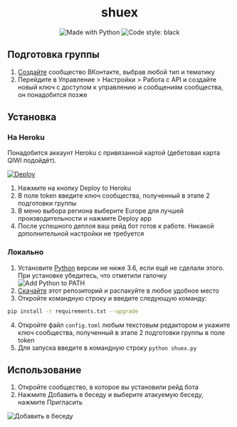 <h1 align="center">shuex</h1>
<p align="center">
    <img alt="Made with Python" src="https://img.shields.io/badge/Made%20with-Python-%23FFD242?logo=python&logoColor=white"></img>
    <img alt="Code style: black" src="https://img.shields.io/badge/code%20style-black-000000.svg"></img>
</p>

## Подготовка группы
1. [Создайте](https://vk.com/groups?w=groups_create) сообщество ВКонтакте, выбрав любой тип и тематику
2. Перейдите в Управление > Настройки > Работа с API и создайте новый ключ с доступом к управлению и сообщениям сообщества, он понадобится позже

## Установка
### На Heroku
Понадобится аккаунт Heroku с привязанной картой (дебетовая карта QIWI подойдёт).

[![Deploy](https://www.herokucdn.com/deploy/button.svg)](https://heroku.com/deploy?template=https://github.com/shueteam/shuex)

1. Нажмите на кнопку Deploy to Heroku
2. В поле token введите ключ сообщества, полученный в этапе 2 подготовки группы
3. В меню выбора региона выберите Europe для лучшей производительности и нажмите Deploy app
4. После успешного деплоя ваш рейд бот готов к работе. Никакой дополнительной настройки не требуется

### Локально
1. Установите [Python](https://www.python.org/downloads/) версии не ниже 3.6, если ещё не сделали этого. При установке убедитесь, что отметили галочку ![Add Python to PATH](https://user-images.githubusercontent.com/42045258/69171091-557d2780-0b0c-11ea-8adf-7f819357f041.png)
2. [Скачайте](https://github.com/shueteam/shuex/archive/master.zip) этот репозиторий и распакуйте в любое удобное место
3. Откройте командную строку и введите следующую команду:
```sh
pip install -r requirements.txt --upgrade
```
4. Откройте файл `config.toml` любым текстовым редактором и укажите ключ сообщества, полученный в этапе 2 подготовки группы в поле token
5. Для запуска введите в командную строку `python shuex.py`

## Использование
1. Откройте сообщество, в которое вы установили рейд бота
2. Нажмите Добавить в беседу и выберите атакуемую беседу, нажмите Пригласить

![Добавить в беседу](https://user-images.githubusercontent.com/42045258/71770211-22b3b500-2f3b-11ea-9af4-c7af1e03192a.png)
